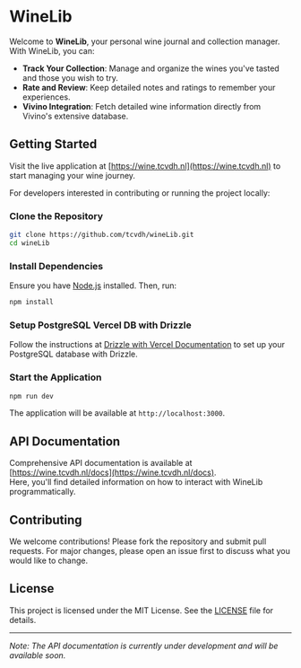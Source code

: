 # WineLib

Welcome to **WineLib**, your personal wine journal and collection manager. With WineLib, you can:

- **Track Your Collection**: Manage and organize the wines you've tasted and those you wish to try.
- **Rate and Review**: Keep detailed notes and ratings to remember your experiences.
- **Vivino Integration**: Fetch detailed wine information directly from Vivino's extensive database.

## Getting Started

Visit the live application at [https://wine.tcvdh.nl](https://wine.tcvdh.nl) to start managing your wine journey.

For developers interested in contributing or running the project locally:

### Clone the Repository

```bash
git clone https://github.com/tcvdh/wineLib.git
cd wineLib
```

### Install Dependencies

Ensure you have [Node.js](https://nodejs.org/) installed. Then, run:

```bash
npm install
```

### Setup PostgreSQL Vercel DB with Drizzle

Follow the instructions at [Drizzle with Vercel Documentation](https://orm.drizzle.team/docs/tutorials/drizzle-with-vercel) to set up your PostgreSQL database with Drizzle.

### Start the Application

```bash
npm run dev
```

The application will be available at `http://localhost:3000`.

## API Documentation

Comprehensive API documentation is available at [https://wine.tcvdh.nl/docs](https://wine.tcvdh.nl/docs).  
Here, you'll find detailed information on how to interact with WineLib programmatically.

## Contributing

We welcome contributions! Please fork the repository and submit pull requests. For major changes, please open an issue first to discuss what you would like to change.

## License

This project is licensed under the MIT License. See the [LICENSE](LICENSE) file for details.

---

_Note: The API documentation is currently under development and will be available soon._
